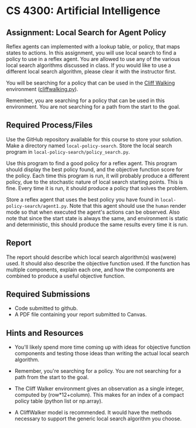 CS 4300: Artificial Intelligence
===============================================

Assignment: Local Search for Agent Policy
------------------------------------------------------

Reflex agents can implemented with a lookup table, or policy, that maps states to actions.
In this assignment, you will use local search to find a policy to use in a reflex agent.
You are allowed to use any of the various local search algorithms discussed in class. If
you would like to use a different local search algorithm, please clear it with the instructor
first.

You will be searching for a policy that can be used in the [Cliff Walking](https://gymnasium.farama.org/environments/toy_text/cliff_walking/)
environment ([cliffwalking.py](https://github.com/Farama-Foundation/Gymnasium/blob/main/gymnasium/envs/toy_text/cliffwalking.py)).

Remember, you are searching for a policy that can be used in this environment. You are not searching for a path from the start to the goal.

Required Process/Files
----------------------

Use the GitHub repository available for this course to store your
solution.  Make a directory named `local-policy-search`. Store the
local search program in `local-policy-search/policy_search.py`.

Use this program to find a good policy for a reflex agent. This
program should display the best policy found, and the objective
function score for the policy. Each time this program is run, 
it will probably produce a different policy, due to the stochastic
nature of local search starting points. This is fine. Every time it
is run, it should produce a policy that solves the problem.

Store a reflex agent that uses the best policy you have found
in `local-policy-search/agent1.py`. Note that this agent should
use the `human` render mode so that when executed the agent's actions
can be observed. Also note that since the start state is always the
same, and environment is static and deterministic, this should
produce the same results every time it is run.

Report
------

The report should describe which local search algorithm(s) was(were) used.
It should also describe the objective function used. If the function has
multiple components, explain each one, and how the components are combined to
produce a useful objective function.

Required Submissions
------------------------

- Code submitted to github.
- A PDF file containing your report submitted to Canvas.


Hints and Resources
-------------------

- You'll likely spend more time coming up with ideas for objective function 
  components and testing those ideas than writing the actual local search
  algorithm.

- Remember, you're searching for a policy. You are not searching for a path from the start to the goal.
  
- The Cliff Walker environment gives an observation as a single integer, computed by (row*12+column). This makes
  for an index of a compact policy table (python list or np.array). 
  
- A CliffWalker model is recommended. It would have the methods necessary to support the generic
  local search algorithm you choose.
